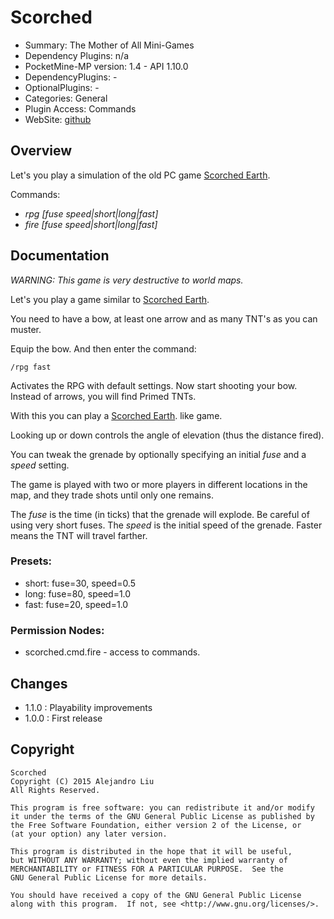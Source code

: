 Scorched
=======

* Summary: The Mother of All Mini-Games
* Dependency Plugins: n/a
* PocketMine-MP version: 1.4 - API 1.10.0
* DependencyPlugins: -
* OptionalPlugins: -
* Categories: General
* Plugin Access: Commands
* WebSite: [github](https://github.com/alejandroliu/pocketmine-plugins/tree/master/Scorched)

Overview
--------

Let's you play a simulation of the old PC game
[Scorched Earth](http://en.wikipedia.org/wiki/Scorched_Earth_%28video_game%29).

Commands:

* *rpg* _[fuse speed|short|long|fast]_
* *fire* _[fuse speed|short|long|fast]_

Documentation
-------------

*WARNING: This game is very destructive to world maps.*

Let's you play a game similar to
[Scorched Earth](http://en.wikipedia.org/wiki/Scorched_Earth_%28video_game%29).

You need to have a bow, at least one arrow and as many TNT's as you
can muster.

Equip the bow.  And then enter the command:

	/rpg fast

Activates the RPG with default settings.  Now start shooting your
bow.  Instead of arrows, you will find Primed TNTs.

With this you can play a
[Scorched Earth](http://en.wikipedia.org/wiki/Scorched_Earth_%28video_game%29).
like game.

Looking up or down controls the angle of elevation (thus the distance fired).

You can tweak the grenade by optionally specifying an initial _fuse_
and a _speed_ setting.

The game is played with two or more players in different locations in
the map, and they trade shots until only one remains.

The _fuse_ is the time (in ticks) that the grenade will explode.
Be careful of using very short fuses.  The _speed_ is the initial
speed of the grenade.  Faster means the TNT will travel farther.

### Presets:

* short: fuse=30, speed=0.5
* long: fuse=80, speed=1.0
* fast: fuse=20, speed=1.0

### Permission Nodes:

* scorched.cmd.fire - access to commands.

Changes
-------

* 1.1.0 : Playability improvements
* 1.0.0 : First release

Copyright
---------

    Scorched
    Copyright (C) 2015 Alejandro Liu  
    All Rights Reserved.

    This program is free software: you can redistribute it and/or modify
    it under the terms of the GNU General Public License as published by
    the Free Software Foundation, either version 2 of the License, or
    (at your option) any later version.

    This program is distributed in the hope that it will be useful,
    but WITHOUT ANY WARRANTY; without even the implied warranty of
    MERCHANTABILITY or FITNESS FOR A PARTICULAR PURPOSE.  See the
    GNU General Public License for more details.

    You should have received a copy of the GNU General Public License
    along with this program.  If not, see <http://www.gnu.org/licenses/>.

